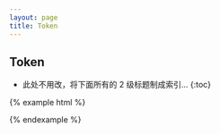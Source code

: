 ```yaml
---
layout: page
title: Token
---
```


## Token

* 此处不用改，将下面所有的 2 级标题制成索引...
{:toc}

{% example html %}

<link rel="stylesheet" href="../bower_components/bootstrap/dist/css/bootstrap.min.css ">
<link href="//code.jquery.com/ui/1.10.3/themes/smoothness/jquery-ui.css" type="text/css" rel="stylesheet">
<link href="../bower_components/bootstrap-tokenfield/dist/css/bootstrap-tokenfield.min.css" type="text/css" rel="stylesheet">
<link href="../bower_components/bootstrap-tokenfield/dist/css/tokenfield-typeahead.min.css" type="text/css" rel="stylesheet">
<script type="text/javascript" src="../bower_components/jquery/dist/jquery.js"></script>
<script type="text/javascript" src="../bower_components/bootstrap-tokenfield/dist/bootstrap-tokenfield.min.js"></script>
<script type="text/javascript" src="../bower_components/angular/angular.js"></script>

<div ng-app="mailcup">
  <tokenfield></tokenfield>
</div>

<script type="text/javascript">

angular.module('mailcup', [])
  .directive('tokenfield', function () {
    return {
      restrict: 'EA',
      replace: true,
      transclude: true,
      scope: false,
      template: '<input type="text" class="form-control" id="tokenfield" value="red,green,blue" />',
      controller: function ($scope) {

      },
      link: function($scope, element, attrs) {
        angular.element('#tokenfield').tokenfield({
          autocomplete: {
            source: ['red','blue','green','yellow','violet','brown','purple','black','white'],
            delay: 100
          },
          showAutocompleteOnFocus: true
        })
      }
    };
  });

</script>

{% endexample %}